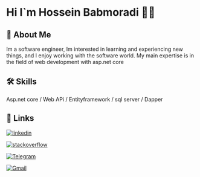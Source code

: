 
# Hi I`m Hossein Babmoradi 👨‍💻
## 🚀 About Me

Im a software engineer, Im interested in learning and experiencing new things, and I enjoy working with the software world. My main expertise is in the field of web development with asp.net core





## 🛠 Skills
 Asp.net core / Web APi / Entityframework / sql server / Dapper


## 🔗 Links

[![linkedin](https://img.shields.io/badge/linkedin-0A66C2?style=for-the-badge&logo=linkedin&logoColor=white)](https://www.linkedin.com/in/hossein-babamoradi/) 

[![stackoverflow](https://img.shields.io/badge/stackoverflow-ef8236?style=for-the-badge&logo=stackoverflow&logoColor=white)](https://stackoverflow.com/users/13469341/hossein-babamoradi)

[![Telegram](https://img.shields.io/badge/telegram-0088CC?style=for-the-badge&logo=telegram&logoColor=white)](https://t.me/hossei_n99)

[![Gmail](https://img.shields.io/badge/hosseinb.coder@gmail.com-red?style=for-the-badge&logo=gmail&logoColor=white)]()







